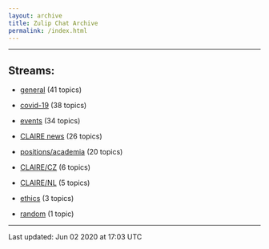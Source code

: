 ```yaml
---
layout: archive
title: Zulip Chat Archive
permalink: /index.html
---
```


---

## Streams:

* [general](stream/201199-general/index.html) (41 topics)

* [covid-19](stream/226112-covid-19/index.html) (38 topics)

* [events](stream/201207-events/index.html) (34 topics)

* [CLAIRE news](stream/201957-CLAIRE-news/index.html) (26 topics)

* [positions/academia](stream/203258-positions/academia/index.html) (20 topics)

* [CLAIRE/CZ](stream/203399-CLAIRE/CZ/index.html) (6 topics)

* [CLAIRE/NL](stream/203255-CLAIRE/NL/index.html) (5 topics)

* [ethics](stream/228366-ethics/index.html) (3 topics)

* [random](stream/202125-random/index.html) (1 topic)

<hr><p>Last updated: Jun 02 2020 at 17:03 UTC</p>